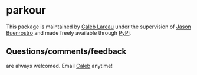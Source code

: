 # parkour
This package is maintained by [Caleb Lareau](caleblareau@g.harvard.edu) under the supervision of [Jason Buenrostro](https://buenrostrolab.github.io) and made freely available through [PyPi](https://pypi.python.org/pypi/hichipper/).
  
## Questions/comments/feedback
are always welcomed. Email [Caleb](caleblareau@g.harvard.edu) anytime! 
